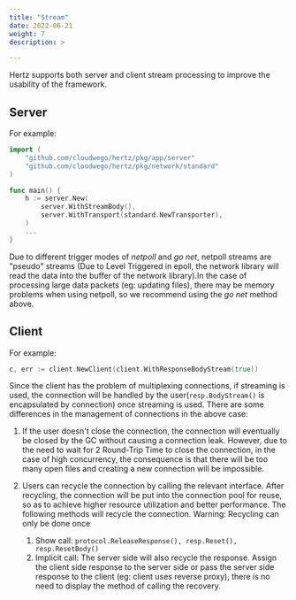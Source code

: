 ```yaml
---
title: "Stream"
date: 2022-06-21
weight: 7
description: >

---
```


Hertz supports both server and client stream processing to improve the usability of the framework.

## Server

For example:

```go
import (
    "github.com/cloudwego/hertz/pkg/app/server"
    "github.com/cloudwego/hertz/pkg/network/standard"
)

func main() {
    h := server.New(
        server.WithStreamBody(),
        server.WithTransport(standard.NewTransporter),
    )
    ...
}
```

Due to different trigger modes of *netpoll* and *go net*, netpoll streams are "pseudo" streams (Due to Level Triggered in epoll, the network library will read the data into the buffer of the network library).In the case of processing large data packets (eg: updating files), there may be memory problems when using netpoll, so we recommend using the *go net* method above.

## Client

For example:

```go
c, err := client.NewClient(client.WithResponseBodyStream(true))
```

Since the client has the problem of multiplexing connections, if streaming is used, the connection will be handled by the user(`resp.BodyStream()` is encapsulated by connection) once streaming is used. There are some differences in the management of connections in the above case:

1. If the user doesn't close the connection, the connection will eventually be closed by the GC without causing a connection leak. However, due to the need to wait for 2 Round-Trip Time to close the connection, in the case of high concurrency, the consequence is that there will be too many open files and creating a new connection will be impossible.

2. Users can recycle the connection by calling the relevant interface. After recycling, the connection will be put into the connection pool for reuse, so as to achieve higher resource utilization and better performance. The following methods will recycle the connection. Warning: Recycling can only be done once
   1. Show call: `protocol.ReleaseResponse(), resp.Reset(), resp.ResetBody()`
   1. Implicit call: The server side will also recycle the response. Assign the client side response to the server side or pass the server side response to the client (eg: client uses reverse proxy), there is no need to display the method of calling the recovery.
